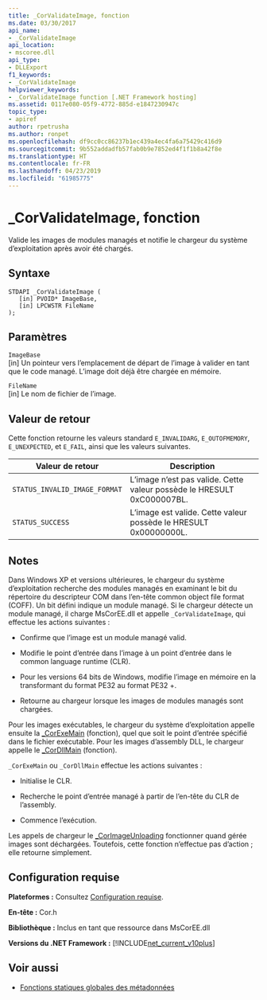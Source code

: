 ```yaml
---
title: _CorValidateImage, fonction
ms.date: 03/30/2017
api_name:
- _CorValidateImage
api_location:
- mscoree.dll
api_type:
- DLLExport
f1_keywords:
- _CorValidateImage
helpviewer_keywords:
- _CorValidateImage function [.NET Framework hosting]
ms.assetid: 0117e080-05f9-4772-885d-e1847230947c
topic_type:
- apiref
author: rpetrusha
ms.author: ronpet
ms.openlocfilehash: df9cc0cc86237b1ec439a4ec4fa6a75429c416d9
ms.sourcegitcommit: 9b552addadfb57fab0b9e7852ed4f1f1b8a42f8e
ms.translationtype: HT
ms.contentlocale: fr-FR
ms.lasthandoff: 04/23/2019
ms.locfileid: "61985775"
---
```

# <a name="corvalidateimage-function"></a>_CorValidateImage, fonction
Valide les images de modules managés et notifie le chargeur du système d’exploitation après avoir été chargés.  
  
## <a name="syntax"></a>Syntaxe  
  
```  
STDAPI _CorValidateImage (   
   [in] PVOID* ImageBase,  
   [in] LPCWSTR FileName  
);  
```  
  
## <a name="parameters"></a>Paramètres  
 `ImageBase`  
 [in] Un pointeur vers l’emplacement de départ de l’image à valider en tant que le code managé. L’image doit déjà être chargée en mémoire.  
  
 `FileName`  
 [in] Le nom de fichier de l’image.  
  
## <a name="return-value"></a>Valeur de retour  
 Cette fonction retourne les valeurs standard `E_INVALIDARG`, `E_OUTOFMEMORY`, `E_UNEXPECTED`, et `E_FAIL`, ainsi que les valeurs suivantes.  
  
|Valeur de retour|Description|  
|------------------|-----------------|  
|`STATUS_INVALID_IMAGE_FORMAT`|L’image n’est pas valide. Cette valeur possède le HRESULT 0xC000007BL.|  
|`STATUS_SUCCESS`|L’image est valide. Cette valeur possède le HRESULT 0x00000000L.|  
  
## <a name="remarks"></a>Notes  
 Dans Windows XP et versions ultérieures, le chargeur du système d’exploitation recherche des modules managés en examinant le bit du répertoire du descripteur COM dans l’en-tête common object file format (COFF). Un bit défini indique un module managé. Si le chargeur détecte un module managé, il charge MsCorEE.dll et appelle `_CorValidateImage`, qui effectue les actions suivantes :  
  
- Confirme que l’image est un module managé valid.  
  
- Modifie le point d’entrée dans l’image à un point d’entrée dans le common language runtime (CLR).  
  
- Pour les versions 64 bits de Windows, modifie l’image en mémoire en la transformant du format PE32 au format PE32 +.  
  
- Retourne au chargeur lorsque les images de modules managés sont chargées.  
  
 Pour les images exécutables, le chargeur du système d’exploitation appelle ensuite la [_CorExeMain](../../../../docs/framework/unmanaged-api/hosting/corexemain-function.md) (fonction), quel que soit le point d’entrée spécifié dans le fichier exécutable. Pour les images d’assembly DLL, le chargeur appelle le [_CorDllMain](../../../../docs/framework/unmanaged-api/hosting/cordllmain-function.md) (fonction).  
  
 `_CorExeMain` ou `_CorDllMain` effectue les actions suivantes :  
  
- Initialise le CLR.  
  
- Recherche le point d’entrée managé à partir de l’en-tête du CLR de l’assembly.  
  
- Commence l’exécution.  
  
 Les appels de chargeur le [_CorImageUnloading](../../../../docs/framework/unmanaged-api/hosting/corimageunloading-function.md) fonctionner quand gérée images sont déchargées. Toutefois, cette fonction n’effectue pas d’action ; elle retourne simplement.  
  
## <a name="requirements"></a>Configuration requise  
 **Plateformes :** Consultez [Configuration requise](../../../../docs/framework/get-started/system-requirements.md).  
  
 **En-tête :** Cor.h  
  
 **Bibliothèque :** Inclus en tant que ressource dans MsCorEE.dll  
  
 **Versions du .NET Framework :** [!INCLUDE[net_current_v10plus](../../../../includes/net-current-v10plus-md.md)]  
  
## <a name="see-also"></a>Voir aussi

- [Fonctions statiques globales des métadonnées](../../../../docs/framework/unmanaged-api/metadata/metadata-global-static-functions.md)
